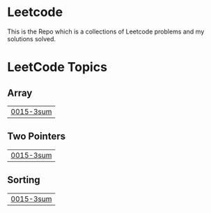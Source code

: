 # Leetcode
This is the Repo which is a collections of Leetcode problems and my solutions solved. 

<!---LeetCode Topics Start-->
# LeetCode Topics
## Array
|  |
| ------- |
| [0015-3sum](https://github.com/1011mohitsingh/Leetcode/tree/master/0015-3sum) |
## Two Pointers
|  |
| ------- |
| [0015-3sum](https://github.com/1011mohitsingh/Leetcode/tree/master/0015-3sum) |
## Sorting
|  |
| ------- |
| [0015-3sum](https://github.com/1011mohitsingh/Leetcode/tree/master/0015-3sum) |
<!---LeetCode Topics End-->